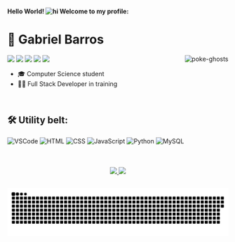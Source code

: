 #### Hello World! <img alt="hi" height="20" src="https://raw.githubusercontent.com/kaueMarques/kaueMarques/master/hi.gif"> Welcome to my profile:
# 🤠 Gabriel Barros 
  
  <img align="right" alt="poke-ghosts" height="250" src="https://c.tenor.com/0c728qn5y6cAAAAi/gengar-pokemon.gif">
  
  <a href = "mailto:gc.barros81@gmail.com"><img height="25" src="https://img.shields.io/badge/Gmail-D14836?style=for-the-badge&logo=gmail&logoColor=white" target="_blank"></a>
  <a href="https://www.linkedin.com/in/gabriel-b-526ab7127/" target="_blank"><img height="25" src="https://img.shields.io/badge/-LinkedIn-%230077B5?style=for-the-badge&logo=linkedin&logoColor=white" target="_blank"></a>
  <a href="https://instagram.com/gabri.elbarros/" target="_blank"><img height="25" src="https://img.shields.io/badge/-Instagram-%23E4405F?style=for-the-badge&logo=instagram&logoColor=white" target="_blank"></a>
  <a href="https://instagram.com/gabri.elbarros/" target="_blank"><img height="25" src="https://img.shields.io/badge/WhatsApp-25D366?style=for-the-badge&logo=whatsapp&logoColor=white" target="_blank"></a>
  <a href="https://instagram.com/gabri.elbarros/" target="_blank"><img height="25" src="https://img.shields.io/badge/Twitter-1DA1F2?style=for-the-badge&logo=twitter&logoColor=white" target="_blank"></a>
  


* 🎓 Computer Science student
* 👨‍💻 Full Stack Developer in training


<br>


## 🛠️ Utility belt:
<div style="display: inline_block">
  <img align="center" alt="VSCode" width="30" src="https://cdn.jsdelivr.net/gh/devicons/devicon/icons/vscode/vscode-original.svg">
  <img align="center" alt="HTML" width="30" src="https://cdn.jsdelivr.net/gh/devicons/devicon/icons/html5/html5-original.svg">
  <img align="center" alt="CSS" width="30" src="https://cdn.jsdelivr.net/gh/devicons/devicon/icons/css3/css3-original.svg">
  <img align="center" alt="JavaScript" width="30" src="https://cdn.jsdelivr.net/gh/devicons/devicon/icons/javascript/javascript-original.svg">
  <img align="center" alt="Python" width="30" src="https://cdn.jsdelivr.net/gh/devicons/devicon/icons/python/python-original.svg">
  <img align="center" alt="MySQL" width="50" src="https://cdn.jsdelivr.net/gh/devicons/devicon/icons/mysql/mysql-original-wordmark.svg">
</div><br><br>

<br>

<div align="center">
  <a href="https://github.com/gc-barros">
  <img height="160em" src="https://github-readme-stats.vercel.app/api?username=gc-barros&show_icons=true&theme=jolly&include_all_commits=true&count_private=true"/>
  <img height="160em" src="https://github-readme-stats.vercel.app/api/top-langs/?username=gc-barros&layout=compact&langs_count=7&theme=jolly"/>
</div>
  
##
  
<div align="center">
 
  ![Snake animation](https://github.com/gc-barros/gc-barros/blob/output/github-contribution-grid-snake.svg)
 
</div>
